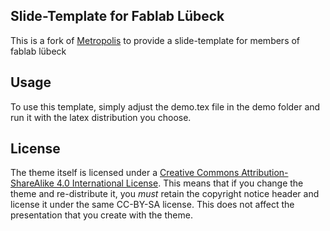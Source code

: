 ## Slide-Template for Fablab Lübeck

This is a fork of [Metropolis](https://github.com/matze/mtheme) to provide a slide-template for members of fablab lübeck

## Usage
To use this template, simply adjust the demo.tex file in the demo folder and run it with the latex distribution you choose.


## License

The theme itself is licensed under a [Creative Commons Attribution-ShareAlike
4.0 International License](http://creativecommons.org/licenses/by-sa/4.0/). This
means that if you change the theme and re-distribute it, you *must* retain the
copyright notice header and license it under the same CC-BY-SA license. This
does not affect the presentation that you create with the theme.

